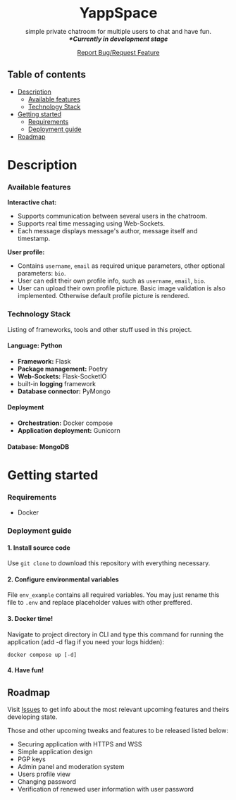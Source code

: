 <p align=center><font size=6><b>YappSpace</b></font></p>
<p align=center>simple private chatroom for multiple users to chat and have fun.<br>
<i><b>*Currently in development stage</b></i></p>

<p align=center><a href="https://github.com/crudenesss/flask-chat/issues">Report Bug/Request Feature</a></p>

## Table of contents

- [Description](#description)
    - [Available features](#available-features)
    - [Technology Stack](#technology-stack)
- [Getting started](#getting-started)
    - [Requirements](#requirements)
    - [Deployment guide](#deployment-guide)
- [Roadmap](#roadmap)

# Description

### Available features

**Interactive chat:**
- Supports communication between several users in the chatroom.
- Supports real time messaging using Web-Sockets.
- Each message displays message's author, message itself and timestamp.

**User profile:**
- Contains `username`, `email` as required unique parameters, other optional parameters: `bio`.
- User can edit their own profile info, such as `username`, `email`, `bio`.
- User can upload their own profile picture. Basic image validation is also implemented. Otherwise default profile picture is rendered.


### Technology Stack

Listing of frameworks, tools and other stuff used in this project.

#### Language: Python
- **Framework:** Flask
- **Package management:** Poetry
- **Web-Sockets:** Flask-SocketIO
- built-in **logging** framework
- **Database connector:** PyMongo

#### Deployment
- **Orchestration:** Docker compose
- **Application deployment:** Gunicorn

#### Database: MongoDB

# Getting started
### Requirements
- Docker

### Deployment guide

#### 1. Install source code
Use `git clone` to download this repository with everything necessary.

#### 2. Configure environmental variables

File `env_example` contains all required variables. You may just rename this file to `.env` and replace placeholder values with other preffered.

#### 3. Docker time!

Navigate to project directory in CLI and type this command for running the application (add -d flag if you need your logs hidden):
```
docker compose up [-d]
```

#### 4. Have fun!

## Roadmap

Visit [Issues](https://github.com/crudenesss/flask-chat/issues) to get info about the most relevant upcoming features and theirs developing state.

Those and other upcoming tweaks and features to be released listed below:

- Securing application with HTTPS and WSS
- Simple application design
- PGP keys
- Admin panel and moderation system
- Users profile view
- Changing password
- Verification of renewed user information with user password